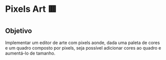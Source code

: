 # Pixels Art 🟥

## Objetivo
Implementar um editor de arte com pixels aonde, dada uma paleta de cores e um quadro composto por pixels, seja possível adicionar cores ao quadro e aumentá-lo de tamanho.
